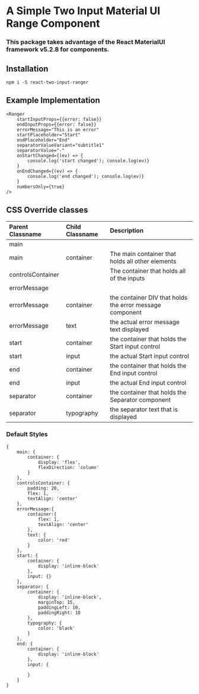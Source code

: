 # A Simple Two Input Material UI Range Component
### This package takes advantage of the React MaterialUI framework v5.2.8 for components.

## Installation
```
npm i -S react-two-input-ranger
```

## Example Implementation

```
<Ranger
    startInputProps={{error: false}}
    endInputProps={{error: false}}
    errorMessage="This is an error"
    startPlaceholder="Start"
    endPlaceholder="End"
    separatorValueVariant="subtitle1"
    separatorValue="-"
    onStartChanged={(ev) => {
        console.log('start changed'); console.log(ev)}
    }
    onEndChanged={(ev) => {
        console.log('end changed'); console.log(ev)}
    }
    numbersOnly={true}
/>
```

## CSS Override classes

| Parent Classname | Child Classname | Description |
| :-------- | :---------- | :---------- |
| main      | | |
| main | container | The main container that holds all other elements |
| controlsContainer      | | The container that holds all of the inputs |
| errorMessage      | | |
| errorMessage      | container | the container DIV that holds the error message component |
| errorMessage      | text | the actual error message text displayed |
| start      | container | the container that holds the Start input control |
| start      | input | the actual Start input control |
| end      | container | the container that holds the End input control |
| end      | input | the actual End input control | 
| separator      | container | the container that holds the Separator component |
| separator      | typography | the separator text that is displayed |

### Default Styles
```
{
    main: {
        container: {
            display: 'flex',
            flexDirection: 'column'
        }
    },
    controlsContainer: {
        padding: 20,
        flex: 1,
        textAlign: 'center'
    },
    errorMessage:{
        container:{
            flex: 1,
            textAlign: 'center'
        },
        text: {
            color: 'red'
        }
    },
    start: {
        container: {
            display: 'inline-block'
        },
        input: {}
    },
    separator: {
        container: {
            display: 'inline-block',
            marginTop: 15,
            paddingLeft: 10,
            paddingRight: 10
        },
        typography: {
            color: 'black'
        }
    },
    end: {
        container: {
            display: 'inline-block'
        },
        input: {

        }
    }
}
```